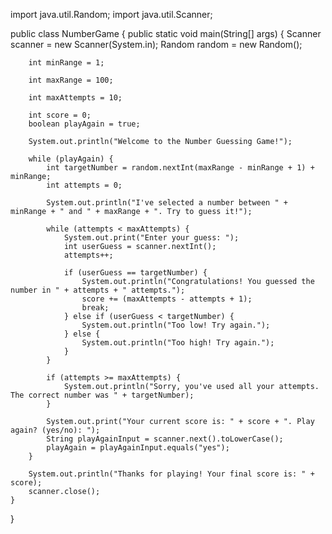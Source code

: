 import java.util.Random;
import java.util.Scanner;

public class NumberGame {
    public static void main(String[] args) {
        Scanner scanner = new Scanner(System.in);
        Random random = new Random();
        
        int minRange = 1;

        int maxRange = 100;
        
        int maxAttempts = 10;
        
        int score = 0;
        boolean playAgain = true;
        
        System.out.println("Welcome to the Number Guessing Game!");
        
        while (playAgain) {
            int targetNumber = random.nextInt(maxRange - minRange + 1) + minRange;
            int attempts = 0;
            
            System.out.println("I've selected a number between " + minRange + " and " + maxRange + ". Try to guess it!");

            while (attempts < maxAttempts) {
                System.out.print("Enter your guess: ");
                int userGuess = scanner.nextInt();
                attempts++;

                if (userGuess == targetNumber) {
                    System.out.println("Congratulations! You guessed the number in " + attempts + " attempts.");
                    score += (maxAttempts - attempts + 1);
                    break;
                } else if (userGuess < targetNumber) {
                    System.out.println("Too low! Try again.");
                } else {
                    System.out.println("Too high! Try again.");
                }
            }

            if (attempts >= maxAttempts) {
                System.out.println("Sorry, you've used all your attempts. The correct number was " + targetNumber);
            }

            System.out.print("Your current score is: " + score + ". Play again? (yes/no): ");
            String playAgainInput = scanner.next().toLowerCase();
            playAgain = playAgainInput.equals("yes");
        }

        System.out.println("Thanks for playing! Your final score is: " + score);
        scanner.close();
    }
}

